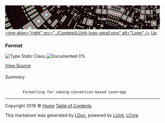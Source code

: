 ![](../Content/LUnit-banner-small.png "")
[&lt;img align=&quot;right&quot; src=&quot;../Content/LUnit-logo-small.png&quot; alt=&quot;Logo&quot; /&gt;](../../README.md)
[Up](../LUnit.md)

### Format

![Type Static Class](http://b.repl.ca/v1/Type-Static%20Class-blue.png "") ![Documented 0%](http://b.repl.ca/v1/Documented-0%25-red.png "")



[View Source](../Extensions/LUnit.cs#L287)

###### Summary

            Formatting for naming-convention-based coverage
            



---

Copyright 2016 &copy; [Home](../../README.md) [Table of Contents](../../TableOfContents.md)

This markdown was generated by [LDoc](https://github.com/CodeSingularity/LDoc), powered by [LUnit](https://github.com/CodeSingularity/LUnit), [LCore](https://github.com/CodeSingularity/LCore)
